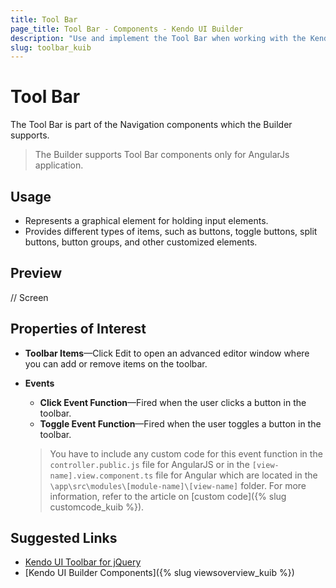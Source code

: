 ```yaml
---
title: Tool Bar
page_title: Tool Bar - Components - Kendo UI Builder
description: "Use and implement the Tool Bar when working with the Kendo UI Builder tool for creating and managing Angular and AngularJS-based web applications."
slug: toolbar_kuib
---
```


# Tool Bar

The Tool Bar is part of the Navigation components which the Builder supports.
> The Builder supports Tool Bar components only for AngularJs application.

## Usage

* Represents a graphical element for holding input elements.
* Provides different types of items, such as buttons, toggle buttons, split buttons, button groups, and other customized elements.

## Preview
// Screen

## Properties of Interest

* **Toolbar Items**&mdash;Click Edit to open an advanced editor window where you can add or remove items on the toolbar.
* **Events**
    * **Click Event Function**&mdash;Fired when the user clicks a button in the toolbar.
    * **Toggle Event Function**&mdash;Fired when the user toggles a button in the toolbar.

    > You have to include any custom code for this event function in the `controller.public.js` file for AngularJS or in the `[view-name].view.component.ts` file for Angular which are located in the `\app\src\modules\[module-name]\[view-name]` folder. For more information, refer to the article on [custom code]({% slug customcode_kuib %}).

## Suggested Links

* [Kendo UI Toolbar for jQuery](https://demos.telerik.com/kendo-ui/toolbar/index)
* [Kendo UI Builder Components]({% slug viewsoverview_kuib %})
